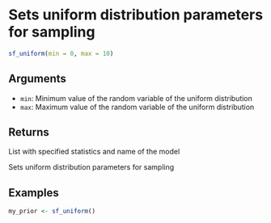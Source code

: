 # Sets uniform distribution parameters for sampling

```r
sf_uniform(min = 0, max = 10)
```

## Arguments

- `min`: Minimum value of the random variable of the uniform distribution
- `max`: Maximum value of the random variable of the uniform distribution

## Returns

List with specified statistics and name of the model

Sets uniform distribution parameters for sampling

## Examples

```r
my_prior <- sf_uniform()
```
